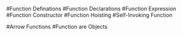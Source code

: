 #Function Definations
#Function Declarations
#Function Expression
#Function Constructor
#Function Hoisting
#Self-Invoking Function

#Arrow Functions
#Function are Objects